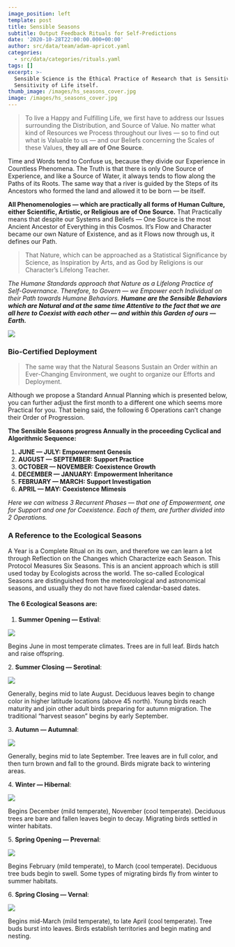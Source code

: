 ```yaml
---
image_position: left
template: post
title: Sensible Seasons
subtitle: Output Feedback Rituals for Self-Predictions
date: '2020-10-28T22:00:00.000+00:00'
author: src/data/team/adam-apricot.yaml
categories:
  - src/data/categories/rituals.yaml
tags: []
excerpt: >-
  Sensible Science is the Ethical Practice of Research that is Sensitive to the
  Sensitivity of Life itself.
thumb_image: /images/hs_seasons_cover.jpg
image: /images/hs_seasons_cover.jpg
---
```

> To live a Happy and Fulfilling Life, we first have to address our Issues surrounding the Distribution, and Source of Value. No matter what kind of Resources we Process throughout our lives — so to find out what is Valuable to us — and our Beliefs concerning the Scales of these Values, **they all are of One Source**.

Time and Words tend to Confuse us, because they divide our Experience in Countless Phenomena. The Truth is that there is only One Source of Experience, and like a Source of Water, it always tends to flow along the Paths of its Roots. The same way that a river is guided by the Steps of its Ancestors who formed the land and allowed it to be born — be itself.

**All Phenomenologies — which are practically all forms of Human Culture, either Scientific, Artistic, or Religious are of One Source.** That Practically means that despite our Systems and Beliefs — One Source is the most Ancient Ancestor of Everything in this Cosmos. It’s Flow and Character became our own Nature of Existence, and as it Flows now through us, it defines our Path.

> That Nature, which can be approached as a Statistical Significance by Science, as Inspiration by Arts, and as God by Religions is our Character’s Lifelong Teacher.

_The Humane Standards approach that Nature as a Lifelong Practice of Self-Governance. Therefore, to Govern — we Empower each Individual on their Path towards Humane Behaviors. **Humane are the Sensible Behaviors which are Natural and at the same time Attentive to the fact that we are all here to Coexist with each other — and within this Garden of ours — Earth.**_

![](https://cdn-images-1.medium.com/max/906/1*gfPX9IyYTMTeBuxYYD4e9w.png)

### Bio-Certified Deployment

> The same way that the Natural Seasons Sustain an Order within an Ever-Changing Environment, we ought to organize our Efforts and Deployment.

Although we propose a Standard Annual Planning which is presented below, you can further adjust the first month to a different one which seems more Practical for you. That being said, the following 6 Operations can’t change their Order of Progression.

**The Sensible Seasons progress Annually in the proceeding Cyclical and Algorithmic Sequence:**

1. **JUNE — JULY: Empowerment Genesis**
2. **AUGUST — SEPTEMBER: Support Practice**
3. **OCTOBER — NOVEMBER: Coexistence Growth**
4. **DECEMBER — JANUARY: Empowerment Inheritance**
5. **FEBRUARY — MARCH: Support Investigation**
6. **APRIL — MAY: Coexistence Mimesis**

_Here we can witness 3 Recurrent Phases — that one of Empowerment, one for Support and one for Coexistence. Each of them, are further divided into 2 Operations._

### A Reference to the Ecological Seasons

A Year is a Complete Ritual on its own, and therefore we can learn a lot through Reflection on the Changes which Characterize each Season. This Protocol Measures Six Seasons. This is an ancient approach which is still used today by Ecologists across the world. The so-called Ecological Seasons are distinguished from the meteorological and astronomical seasons, and usually they do not have fixed calendar-based dates.

#### **The 6 Ecological Seasons are:**

1. **Summer Opening — Estival**:

![](https://cdn-images-1.medium.com/max/679/1*g8u5dpiVWrtGVeCRez_JMw.png)

Begins June in most temperate climates. Trees are in full leaf. Birds hatch and raise offspring.

2\. **Summer Closing — Serotinal**:

![](https://cdn-images-1.medium.com/max/679/1*vToPGixCvS2bpE2z_2Xubw.png)

Generally, begins mid to late August. Deciduous leaves begin to change color in higher latitude locations (above 45 north). Young birds reach maturity and join other adult birds preparing for autumn migration. The traditional “harvest season” begins by early September.

3\. **Autumn — Autumnal**:

![](https://cdn-images-1.medium.com/max/679/1*Q0J2F1ZYB2Plx1bIMaOCMQ.png)

Generally, begins mid to late September. Tree leaves are in full color, and then turn brown and fall to the ground. Birds migrate back to wintering areas.

4\. **Winter — Hibernal**:

![](https://cdn-images-1.medium.com/max/679/1*YUftb9V12qjEq5ng5zqAeg.png)

Begins December (mild temperate), November (cool temperate). Deciduous trees are bare and fallen leaves begin to decay. Migrating birds settled in winter habitats.

5\. **Spring Opening — Prevernal**:

![](https://cdn-images-1.medium.com/max/679/1*uyg6CLA-djrwJWS4YbJ1ow.png)

Begins February (mild temperate), to March (cool temperate). Deciduous tree buds begin to swell. Some types of migrating birds fly from winter to summer habitats.

6\. **Spring Closing — Vernal**:

![](https://cdn-images-1.medium.com/max/679/1*hKociPTIhWemVmiDrHuKlQ.png)

Begins mid-March (mild temperate), to late April (cool temperate). Tree buds burst into leaves. Birds establish territories and begin mating and nesting.
